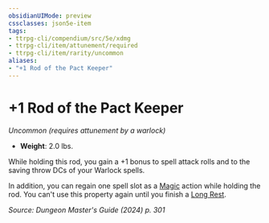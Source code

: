 ```yaml
---
obsidianUIMode: preview
cssclasses: json5e-item
tags:
- ttrpg-cli/compendium/src/5e/xdmg
- ttrpg-cli/item/attunement/required
- ttrpg-cli/item/rarity/uncommon
aliases: 
- "+1 Rod of the Pact Keeper"
---
```

# +1 Rod of the Pact Keeper
*Uncommon (requires attunement by a warlock)*  


- **Weight**: 2.0 lbs.

While holding this rod, you gain a +1 bonus to spell attack rolls and to the saving throw DCs of your Warlock spells.

In addition, you can regain one spell slot as a [Magic](3-Mechanics/CLI/rules/actions.md#Magic) action while holding the rod. You can't use this property again until you finish a [Long Rest](3-Mechanics/CLI/rules/variant-rules/long-rest-xphb.md).

*Source: Dungeon Master's Guide (2024) p. 301*